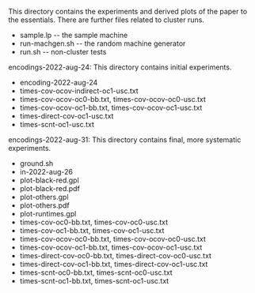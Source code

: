 This directory contains the experiments and derived plots of the paper to the essentials.  There are further files related to cluster runs.   

* sample.lp -- the sample machine
* run-machgen.sh -- the random machine generator	
* run.sh -- non-cluster tests

encodings-2022-aug-24:  This directory contains initial experiments.
* encoding-2022-aug-24
* times-cov-ocov-indirect-oc1-usc.txt
* times-cov-ocov-oc0-bb.txt, times-cov-ocov-oc0-usc.txt
* times-cov-ocov-oc1-bb.txt, times-cov-ocov-oc1-usc.txt
* times-direct-cov-oc1-usc.txt
* times-scnt-oc1-usc.txt

encodings-2022-aug-31: This directory contains final, more systematic experiments.
* ground.sh
* in-2022-aug-26
* plot-black-red.gpl
* plot-black-red.pdf
* plot-others.gpl
* plot-others.pdf
* plot-runtimes.gpl
* times-cov-oc0-bb.txt, times-cov-oc0-usc.txt
* times-cov-oc1-bb.txt, times-cov-oc1-usc.txt
* times-cov-ocov-oc0-bb.txt, times-cov-ocov-oc0-usc.txt
* times-cov-ocov-oc1-bb.txt, times-cov-ocov-oc1-usc.txt
* times-direct-cov-oc0-bb.txt, times-direct-cov-oc0-usc.txt
* times-direct-cov-oc1-bb.txt, times-direct-cov-oc1-usc.txt
* times-scnt-oc0-bb.txt, times-scnt-oc0-usc.txt
* times-scnt-oc1-bb.txt, times-scnt-oc1-usc.txt
